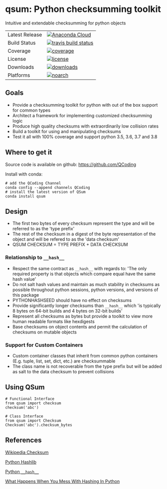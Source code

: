 # qsum: Python checksumming toolkit
Intuitive and extendable checksumming for python objects

<table>
<tr>
  <td>Latest Release</td>
  <td>
    <a href="https://anaconda.org/qcoding/qsum">
    <img src="https://anaconda.org/qcoding/qsum/badges/version.svg" alt="Anaconda Cloud"/>
    </a>
  </td>
</tr>
<tr>
  <td>Build Status</td>
  <td>
    <a href="https://travis-ci.com/QCoding/qsum">
    <img src="https://travis-ci.com/QCoding/qsum.svg?branch=master" alt="travis build status" />
    </a>
  </td>
</tr>
<tr>
 <td>Coverage</td>
  <td>
    <a href="https://codecov.io/gh/QCoding/qsum">
    <img src="https://codecov.io/github/QCoding/qsum/coverage.svg?branch=master" alt="coverage" />
    </a>
  </td>
</tr>
<tr>
<td>License</td>
<td>
  <a href="https://opensource.org/licenses/MIT">
  <img src="https://img.shields.io/badge/License-MIT-yellow.svg" alt="license" />
  </a>
</td>
</tr>
<tr>
<td>Downloads</td>
<td>
  <a href="https://anaconda.org/qcoding/qsum">
  <img src="https://anaconda.org/qcoding/qsum/badges/downloads.svg" alt="downloads" />
  </a>
</td>
</tr>
<tr>
<td>Platforms</td>
<td>
  <a href="https://anaconda.org/qcoding/qsum">
  <img src="https://anaconda.org/qcoding/qsum/badges/platforms.svg" alt="noarch" />
  </a>
</td>
</tr>
</table>


## Goals
* Provide a checksumming toolkit for python with out of the box support for common types
* Architect a framework for implementing customized checksumming logic
* Produce high quality checksums with extraordinarily low collision rates
* Build a toolkit for using and manipulating checksums
* Test it all with 100% coverage and support python 3.5, 3.6, 3.7 and 3.8

## Where to get it
Source code is available on github: https://github.com/QCoding

Install with conda:
```
# add the QCoding Channel
conda config --append channels QCoding
# install the latest version of QSum
conda install qsum
```
## Design
* The first two bytes of every checksum represent the type and will be referred to as the 'type prefix'
* The rest of the checksum in a digest of the byte representation of the object and will be refered to as the 'data checksum'
* QSUM CHECKSUM = TYPE PREFIX + DATA CHECKSUM

### Relationship to `__hash__`
* Respect the same contract as `__hash__` with regards to: 'The only required property is that objects which compare equal have the same hash value'
* Do not salt hash values and maintain as much stability in checksums as possible throughout python sessions, python versions, and versions of this package
* PYTHONHASHSEED should have no effect on checksums
* Provide significantly longer checksums than `__hash__` which 'is typically 8 bytes on 64-bit builds and 4 bytes on 32-bit builds'
* Represent all checksums as bytes but provide a toolkit to view more human readable formats like hexdigests
* Base checksums on object contents and permit the calculation of checksums on mutable objects

### Support for Custom Containers
* Custom container classes that inherit from common python containers (E.g. tuple, list, set, dict, etc.) are checksummable
* The class name is not recoverable from the type prefix but will be added as salt to the data checksum to prevent collisions

## Using QSum 
```
# Functional Interface
from qsum import checksum
checksum('abc')

# Class Interface
from qsum import Checksum
Checksum('abc').checksum_bytes
```

## References
[Wikipedia Checksum](https://en.wikipedia.org/wiki/Checksum)

[Python Hashlib](https://docs.python.org/3/library/hashlib.html)

[Python `__hash__`](https://docs.python.org/3/reference/datamodel.html#object.__hash__)

[What Happens When You Mess With Hashing In Python](https://www.asmeurer.com/blog/posts/what-happens-when-you-mess-with-hashing-in-python/)
